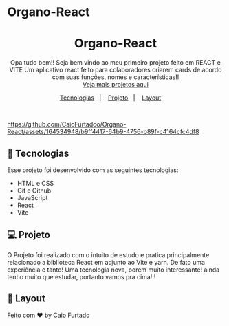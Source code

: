  # Organo-React

<h1 align="center">Organo-React</h1>

<p align="center">
 Opa tudo bem!! Seja bem vindo ao meu primeiro projeto feito em REACT e VITE Um aplicativo react feito para colaboradores criarem cards de acordo com suas funções, nomes e características!!<br/>
<a href="https://github.com/CaioFurtadoo">Veja mais projetos aqui</a>
</p>

<p align="center">
  <a href="#-tecnologias">Tecnologias</a>&nbsp;&nbsp;&nbsp;|&nbsp;&nbsp;&nbsp;
  <a href="#-projeto">Projeto</a>&nbsp;&nbsp;&nbsp;|&nbsp;&nbsp;&nbsp;
  <a href="#-layout">Layout</a>&nbsp;&nbsp;&nbsp;&nbsp;&nbsp;&nbsp;
</p>

<br>

<p align="center">
 

https://github.com/CaioFurtadoo/Organo-React/assets/164534948/b9ff4417-64b9-4756-b89f-c4164cfc4df8


</p>

## 🚀 Tecnologias

Esse projeto foi desenvolvido com as seguintes tecnologias:

-   HTML e CSS
-   Git e Github
-   JavaScript
-   React
-   Vite

## 💻 Projeto

O Projeto foi realizado com o intuito de estudo e pratica principalmente relacionado a biblioteca React em adjunto ao Vite e yarn. De fato uma experiência e tanto! Uma tecnologia nova, porem muito interessante! ainda tenho muito que estudar, portanto vamos pra cima!!!

## 🔖 Layout

Feito com ♥ by Caio Furtado
